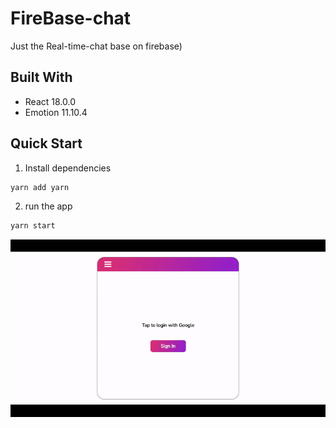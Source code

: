# FireBase-chat

Just the Real-time-chat base on firebase)

## Built With

  * React 18.0.0
  * Emotion 11.10.4

## Quick Start

  1. Install dependencies
  ```sh
  yarn add yarn
  ```
  2. run the app
  ```sh
  yarn start
  ```

<img src="public/assets/chat.gif"/>

